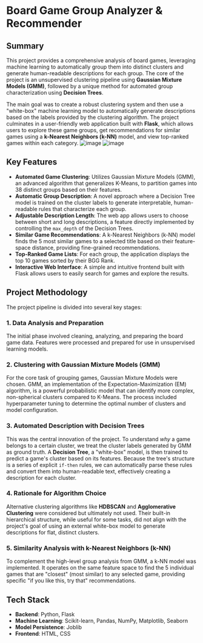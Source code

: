 # Board Game Group Analyzer & Recommender

## Summary

This project provides a comprehensive analysis of board games, leveraging machine learning to automatically group them into distinct clusters and generate human-readable descriptions for each group. The core of the project is an unsupervised clustering pipeline using **Gaussian Mixture Models (GMM)**, followed by a unique method for automated group characterization using **Decision Trees**.

The main goal was to create a robust clustering system and then use a "white-box" machine learning model to automatically generate descriptions based on the labels provided by the clustering algorithm. The project culminates in a user-friendly web application built with **Flask**, which allows users to explore these game groups, get recommendations for similar games using a **k-Nearest Neighbors (k-NN)** model, and view top-ranked games within each category.
![image](https://github.com/user-attachments/assets/6ad68a42-5a3c-4db1-a1c9-5997aa226a20)
![image](https://github.com/user-attachments/assets/e8c0be7c-085b-4b7d-b0a1-c384aecb13ab)


## Key Features

- **Automated Game Clustering**: Utilizes Gaussian Mixture Models (GMM), an advanced algorithm that generalizes K-Means, to partition games into 38 distinct groups based on their features.
- **Automatic Group Description**: A novel approach where a Decision Tree model is trained on the cluster labels to generate interpretable, human-readable rules that characterize each group.
- **Adjustable Description Length**: The web app allows users to choose between short and long descriptions, a feature directly implemented by controlling the `max_depth` of the Decision Trees.
- **Similar Game Recommendations**: A k-Nearest Neighbors (k-NN) model finds the 5 most similar games to a selected title based on their feature-space distance, providing fine-grained recommendations.
- **Top-Ranked Game Lists**: For each group, the application displays the top 10 games sorted by their BGG Rank.
- **Interactive Web Interface**: A simple and intuitive frontend built with Flask allows users to easily search for games and explore the results.

## Project Methodology

The project pipeline is divided into several key stages:

### 1. Data Analysis and Preparation
The initial phase involved cleaning, analyzing, and preparing the board game data. Features were processed and prepared for use in unsupervised learning models.

### 2. Clustering with Gaussian Mixture Models (GMM)
For the core task of grouping games, Gaussian Mixture Models were chosen. GMM, an implementation of the Expectation-Maximization (EM) algorithm, is a powerful probabilistic model that can identify more complex, non-spherical clusters compared to K-Means. The process included hyperparameter tuning to determine the optimal number of clusters and model configuration.

### 3. Automated Description with Decision Trees
This was the central innovation of the project. To understand *why* a game belongs to a certain cluster, we treat the cluster labels generated by GMM as ground truth. A **Decision Tree**, a "white-box" model, is then trained to predict a game's cluster based on its features. Because the tree's structure is a series of explicit `if-then` rules, we can automatically parse these rules and convert them into human-readable text, effectively creating a description for each cluster.

### 4. Rationale for Algorithm Choice
Alternative clustering algorithms like **HDBSCAN** and **Agglomerative Clustering** were considered but ultimately not used. Their built-in hierarchical structure, while useful for some tasks, did not align with the project's goal of using an external white-box model to generate descriptions for flat, distinct clusters.

### 5. Similarity Analysis with k-Nearest Neighbors (k-NN)
To complement the high-level group analysis from GMM, a k-NN model was implemented. It operates on the same feature space to find the 5 individual games that are "closest" (most similar) to any selected game, providing specific "if you like this, try that" recommendations.

## Tech Stack

- **Backend**: Python, Flask
- **Machine Learning**: Scikit-learn, Pandas, NumPy, Matplotlib, Seaborn
- **Model Persistence**: Joblib
- **Frontend**: HTML, CSS
